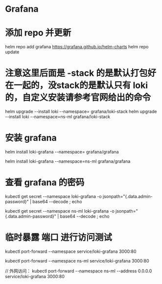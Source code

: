 # Grafana

# 添加 repo 并更新
helm repo add grafana https://grafana.github.io/helm-charts
helm repo update

# 注意这里后面是 -stack 的是默认打包好在一起的，没stack的是默认只有 loki 的，自定义安装请参考官网给出的命令
helm upgrade --install loki --namespace=<YOUR-NAMESPACE> grafana/loki-stack
helm upgrade --install loki --namespace=ns-ml grafana/loki-stack

# 安装 grafana
helm install loki-grafana --namespace=<YOUR-NAMESPACE> grafana/grafana

helm install loki-grafana --namespace=ns-ml grafana/grafana
# 查看 grafana 的密码
kubectl get secret --namespace <YOUR-NAMESPACE> loki-grafana -o jsonpath="{.data.admin-password}" | base64 --decode ; echo

kubectl get secret --namespace ns-ml loki-grafana -o jsonpath="{.data.admin-password}" | base64 --decode ; echo
   
# 临时暴露 端口 进行访问测试
kubectl port-forward --namespace <YOUR-NAMESPACE> service/loki-grafana 3000:80

kubectl port-forward --namespace ns-ml service/loki-grafana 3000:80

// 外网访问：
kubectl port-forward --namespace ns-ml --address 0.0.0.0 service/loki-grafana 3000:80